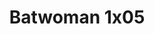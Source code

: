 ---
layout: episodios
title: "Batwoman 1x05"
url_serie_padre: 'batwoman-temporada-1'
category: 'series'
capitulo: 'yes'
anio: '2019'
prev: 'capitulo-4'
proximo: 'capitulo-6'
sandbox: allow-same-origin allow-forms
idioma: 'Subtitulado'
calidad: 'Full HD'
reproductores: ["https://api.cuevana3.io/olpremium/gd.php?file=ek5lbm9xYWNrS0xNejZabVlkSFIyTkxQb3BPWDB0UFkwY3lvbjJIRjBPQ1QwNStUck1mVG9kVExvM0djeHA3VnFybXRscUdvMWRXNHRZbU1lYXVUeDg2cGpKVmp4cXpBejYxcGxXVFMwc2FxcldXRmliek12NWZQbklTZG81VFkwWlNIaDNpbzFkZVVxWnVUWmJEVnhjK1VuNHg1dUpmRnVLbWRpSWU3MThHNnFhQi9vSnFTd1pUV3FZT0ltNlRXbEttRGc1Mmt6OGU1ejJtRm9NNjJ4WmJHYklLRWlNbmYxOG1ZYjZ6SDFBPT0","https://tutumeme.net/embed/player.php?u=bXQ3ajJOaW1wcFRGcEs2VW5XRGExTlRPMytmUnc3bHVwcWhoenVIUjI5SHF5TlNwc0taaG1jN2gwZHZSNTlIRHVhV2tZWitkNUtDVDNOL1ZvYW1rYjJSbG9xaWU","https://player.openplay.vip/player.php?id=MTM0OA&sub=https://sub.cuevana2.io/vtt-sub/sub7/Batwoman.S01E05.vtt","https://api.cuevana3.io/stream/index.php?file=ek5lbm9xYWNrS0xYMTZLa2xNbkdvY3ZTb3BtZng4TGp6ZFpobGFMUGtOVEx6SitYWU5YTTdORE1vWmRnbEpham5KTmtZSlRTMGViVTBxZGdsdEhPb3RqWGEybGtsSk9qbU1LR2gzV3l3THVvd29aaVpNR21vNW1Sb0tKbm9kSGkxOWVTcHF6U3hyRFh5S1dibUE9PQ","https://player.cuevana2.io/irgotoolp.php?url=eTllbW9hZHpYNURLejlaalg2T3BsYy9PMHNTV29hYWVuY3JYMEpHVm9LRm9uWlRYbTVKL3E0R3lmZGlRMEphbmFRPT0&sub=https://sub.cuevana2.io/vtt-sub/sub7/Batwoman.S01E05.vtt","https://api.cuevana3.io/rr/gd.php?h=ek5lbm9xYWNrS0xJMVp5b21KREk0dFBLbjVkaHhkRGdrOG1jbnBpUnhhS1Z0WWg0bWMrcTQ3T3pub0Y3cE11MXA4V0FjMmpJdEw3TXZIMkphc2F5dzhhU3FadVkyUT09","https://api.cuevana3.io/stream/index.php?file=ek5lbm9xYWNrS0xJMVp5b21KREk0dFBLbjVkaHhkRGdrOG1jbnBpUnhhS1Z0WWg0bWMrcTQ3T3pub0Y3cE11MXA4V0FjMmpJdEw3TXZIMkphc2F5dzhhU3FadVkyYURhMDlLYW5walN5ZUxZMHFadnJNZlU"]
reproductor: fembed
clasificacion: '+10'
tags:
- Ciencia-Ficcion
---